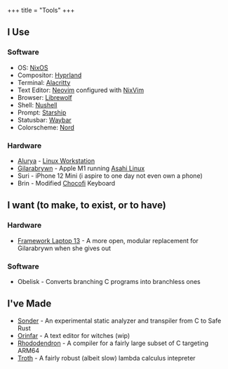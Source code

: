 +++
title = "Tools"
+++

## I Use

### Software

- OS: [NixOS](https://nixos.org)
- Compositor: [Hyprland](https://hyprland.org)
- Terminal: [Alacritty](https://alacritty.org)
- Text Editor: [Neovim](https://neovim.io) configured with [NixVim](https://github.com/nix-community/nixvim)
- Browser: [Librewolf](https://librewolf.net)
- Shell: [Nushell](https://nushell.sh)
- Prompt: [Starship](https://starship.rs)
- Statusbar: [Waybar](https://github.com/Alexays/Waybar)
- Colorscheme: [Nord](https://nordtheme.com)

### Hardware

- [Alurya](https://github.com/azaleacolburn/flake/tree/main/hosts/alurya/default.nix) - [Linux Workstation](https://youtu.be/bq9O99TgFv4)
- [Gilarabrywn](https://github.com/azaleacolburn/flake/tree/main/hosts/gilarabrywn/default.nix) - Apple M1 running [Asahi Linux](https://asahilinux.org)
- Suri - iPhone 12 Mini (i aspire to one day not even own a phone)
- Brin - Modified [Chocofi](https://github.com/pashutk/chocofi) Keyboard

## I want (to make, to exist, or to have)

### Hardware
- [Framework Laptop 13](https://frame.work/laptop13) - A more open, modular replacement for Gilarabrywn when she gives out

### Software
- Obelisk - Converts branching C programs into branchless ones


## I've Made

- [Sonder](https://github.com/azaleacolburn/sonder) - An experimental static analyzer and transpiler from C to Safe Rust
- [Orinfar](https://github.com/azaleacolburn/orinfar) - A text editor for witches (wip)
- [Rhododendron](https://github.com/azaleacolburn/rhodoendron) - A compiler for a fairly large subset of C targeting ARM64
- [Troth](https://github.com/azaleacolburn/troth) - A fairly robust (albeit slow) lambda calculus intepreter
